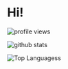 # Hi!

![profile views](https://komarev.com/ghpvc/?username=ruiwenge2&color=blue&type=.svg)

![github stats](https://github-readme-stats.vercel.app/api?username=ruiwenge2&show_icons=true&theme=radical&type=.svg)

![Top Languagess](https://github-readme-stats.vercel.app/api/top-langs/?username=ruiwenge2&theme=tokyonight)